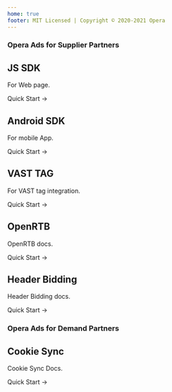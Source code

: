 ```yaml
---
home: true
footer: MIT Licensed | Copyright © 2020-2021 Opera
---
```


### Opera Ads for Supplier Partners

<div class="features">
  <div class="feature">
    <h2>JS SDK</h2>
    <p>For Web page.</p>
    <p>
      <ActionButton link="./ofs/js/">Quick Start →</ActionButton>
    </p>
  </div>
  <div class="feature">
    <h2>Android SDK</h2>
    <p>For mobile App.</p>
    <p>
      <ActionButton link="./ofs/android/">Quick Start →</ActionButton>
    </p>
  </div>
  <div class="feature">
    <h2>VAST TAG</h2>
    <p>For VAST tag integration.</p>
    <p>
      <ActionButton link="./ofs/vast-tag/">Quick Start →</ActionButton>
    </p>
  </div>
  <div class="feature">
    <h2>OpenRTB</h2>
    <p>OpenRTB docs.</p>
    <p>
      <ActionButton link="./ofs/openrtb/">Quick Start →</ActionButton>
    </p>
  </div>
  <div class="feature">
    <h2>Header Bidding</h2>
    <p>Header Bidding docs.</p>
    <p>
      <ActionButton link="./ofs/header-bidding/">Quick Start →</ActionButton>
    </p>
  </div>
</div>

### Opera Ads for Demand Partners

<div class="features">
  <div class="feature">
    <h2>Cookie Sync</h2>
    <p>Cookie Sync Docs.</p>
    <p>
      <ActionButton link="./ofd/cookie-sync/">Quick Start →</ActionButton>
    </p>
  </div>
</div>
